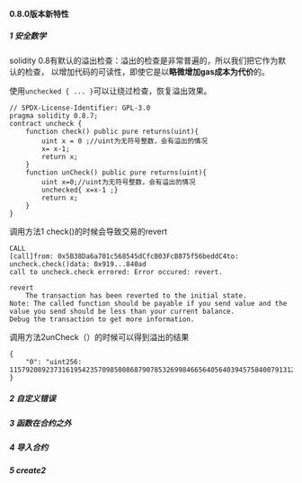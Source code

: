 #### 0.8.0版本新特性

##### 1 安全数学

solidity 0.8有默认的溢出检查：溢出的检查是非常普遍的，所以我们把它作为默认的检查， 以增加代码的可读性，即使它是以**略微增加gas成本为代价**的。

使用`unchecked { ... }`可以让绕过检查，恢复溢出效果。

```solidity
// SPDX-License-Identifier: GPL-3.0
pragma solidity 0.8.7;
contract uncheck {
    function check() public pure returns(uint){
        uint x = 0 ;//uint为无符号整数，会有溢出的情况
        x= x-1;
        return x;
    }
    function unCheck() public pure returns(uint){
        uint x=0;//uint为无符号整数，会有溢出的情况
        unchecked{ x=x-1 ;}
        return x;
    }
}
```

调用方法1 check()的时候会导致交易的revert

```
CALL
[call]from: 0x5B38Da6a701c568545dCfcB03FcB875f56beddC4to: uncheck.check()data: 0x919...840ad
call to uncheck.check errored: Error occured: revert.

revert
	The transaction has been reverted to the initial state.
Note: The called function should be payable if you send value and the value you send should be less than your current balance.
Debug the transaction to get more information.
```

调用方法2unCheck（）的时候可以得到溢出的结果

```solidity
{
	"0": "uint256: 115792089237316195423570985008687907853269984665640564039457584007913129639935"
}
```

##### 2 自定义错误





##### 3 函数在合约之外

##### 4 导入合约

##### 5 create2

